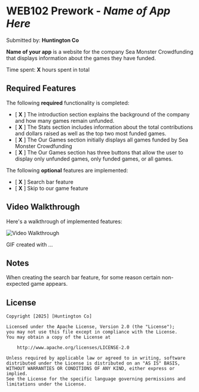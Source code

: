 # WEB102 Prework - *Name of App Here*

Submitted by: **Huntington Co**

**Name of your app** is a website for the company Sea Monster Crowdfunding that displays information about the games they have funded.

Time spent: **X** hours spent in total

## Required Features

The following **required** functionality is completed:

* [ **X** ] The introduction section explains the background of the company and how many games remain unfunded.
* [ **X** ] The Stats section includes information about the total contributions and dollars raised as well as the top two most funded games.
* [ **X** ] The Our Games section initially displays all games funded by Sea Monster Crowdfunding
* [ **X** ] The Our Games section has three buttons that allow the user to display only unfunded games, only funded games, or all games.

The following **optional** features are implemented:

* [ **X** ] Search bar feature
* [ **X** ] Skip to our game feature

## Video Walkthrough

Here's a walkthrough of implemented features:

<img src='http://i.imgur.com/link/to/your/gif/file.gif' title='Video Walkthrough' width='' alt='Video Walkthrough' />

<!-- Replace this with whatever GIF tool you used! -->
GIF created with ...  
<!-- Recommended tools:
[Kap](https://getkap.co/) for macOS
[ScreenToGif](https://www.screentogif.com/) for Windows
[peek](https://github.com/phw/peek) for Linux. -->

## Notes

When creating the search bar feature, for some reason certain non-expected game appears.

## License

    Copyright [2025] [Huntington Co]

    Licensed under the Apache License, Version 2.0 (the "License");
    you may not use this file except in compliance with the License.
    You may obtain a copy of the License at

        http://www.apache.org/licenses/LICENSE-2.0

    Unless required by applicable law or agreed to in writing, software
    distributed under the License is distributed on an "AS IS" BASIS,
    WITHOUT WARRANTIES OR CONDITIONS OF ANY KIND, either express or implied.
    See the License for the specific language governing permissions and
    limitations under the License.

